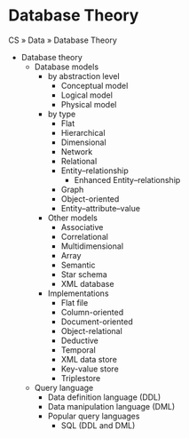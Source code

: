 # Database Theory

CS » Data » Database Theory

* Database theory
  * Database models
    * by abstraction level
      - Conceptual model
      - Logical model
      - Physical model
    * by type
      - Flat
      - Hierarchical
      - Dimensional
      - Network
      - Relational
      - Entity–relationship
        - Enhanced Entity–relationship
      - Graph
      - Object-oriented
      - Entity–attribute–value
    * Other models
      - Associative
      - Correlational
      - Multidimensional
      - Array
      - Semantic
      - Star schema
      - XML database
    * Implementations
      - Flat file
      - Column-oriented
      - Document-oriented
      - Object-relational
      - Deductive
      - Temporal
      - XML data store
      - Key-value store
      - Triplestore
  * Query language
    - Data definition language (DDL)
    - Data manipulation language (DML)
    * Popular query languages
      - SQL (DDL and DML)
